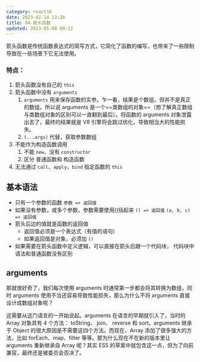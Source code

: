 ```yaml
---
category: react18
date: 2023-02-14 22:26
title: 04-箭头函数
updated: 2023-05-08 09:12
---
```


箭头函数是传统函数表达式的简写方式，它简化了函数的编写，也带来了一些限制导致在一些场景下它无法使用。

### 特点：

1. 箭头函数没有自己的 `this`
2. 箭头函数中没有 `arguments`
   1. `arguments` 用来保存函数的实参。乍一看，结果是个数组，但并不是真正的数组，所以说 arguments 是一个==类数组的对象==（想了解真正数组与类数组对象的区别可以一直翻到最后）。将函数的 arguments 对象泄露出去了，最终的结果就是 V8 引擎将会跳过优化，导致相当大的性能损失。
   2. `(...args)` 代替，获取参数数组
3. 不能作为构造函数调用
    1. 不能 `new`，没有 `constructor`
    2. 区分 普通函数和 构造函数
4. 无法通过 `call`、`apply`、`bind` 指定函数的 `this`


## 基本语法

- 只有一个参数的函数
  `参数 => 返回值`
- 如果没有参数，或多个参数，参数需要使用()括起来
  `() => 返回值`
  `(a, b, c) => 返回值`
- 箭头后边的值就是函数的返回值
  - 返回值必须是一个表达式（有值的语句）
  - 如果返回值是对象，必须加 `()`
- 如果需要在箭头函数中定义逻辑，可以直接在箭头后跟一个代码块，
  代码块中语法和普通函数没有区别



## arguments
那就很好奇了，我们每次使用 arguments 时通常第一步都会将其转换为数组，同时 arguments 使用不当还容易导致性能损失，那么为什么不将 arguments 直接设计成数组对象呢？

这需要从这门语言的一开始说起。arguments 在语言的早期就引入了，当时的 Array 对象具有 4 个方法： toString、 join、 reverse 和 sort。arguments 继承于 Object 的很大原因是不需要这四个方法。而现在，Array 添加了很多强大的方法，比如 forEach、map、filter 等等。那为什么现在不在新的版本里让 arguments 重新继承自 Array 呢？其实 ES5 的草案中就包含这一点，但为了向前兼容，最终还是被委员会否决了。